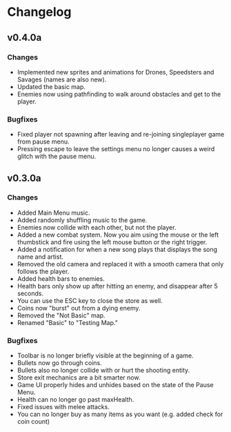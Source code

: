 # Changelog
## v0.4.0a
### Changes
- Implemented new sprites and animations for Drones, Speedsters and Savages (names are also new).
- Updated the basic map.
- Enemies now using pathfinding to walk around obstacles and get to the player.

### Bugfixes
- Fixed player not spawning after leaving and re-joining singleplayer game from pause menu.
- Pressing escape to leave the settings menu no longer causes a weird glitch with the pause menu.

## v0.3.0a
### Changes
- Added Main Menu music.
- Added randomly shuffling music to the game.
- Enemies now collide with each other, but not the player.
- Added a new combat system. Now you aim using the mouse or the left thumbstick and fire using the left mouse button or the right trigger.
- Added a notification for when a new song plays that displays the song name and artist.
- Removed the old camera and replaced it with a smooth camera that only follows the player.
- Added health bars to enemies.
- Health bars only show up after hitting an enemy, and disappear after 5 seconds.
- You can use the ESC key to close the store as well.
- Coins now "burst" out from a dying enemy.
- Removed the "Not Basic" map.
- Renamed "Basic" to "Testing Map."

### Bugfixes
- Toolbar is no longer briefly visible at the beginning of a game.
- Bullets now go through coins.
- Bullets also no longer collide with or hurt the shooting entity.
- Store exit mechanics are a bit smarter now.
- Game UI properly hides and unhides based on the state of the Pause Menu.
- Health can no longer go past maxHealth.
- Fixed issues with melee attacks.
- You can no longer buy as many items as you want (e.g. added check for coin count)
